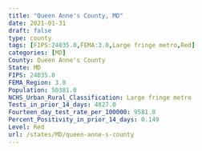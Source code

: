 ```yaml
---
title: "Queen Anne's County, MD"
date: 2021-01-31
draft: false
type: county
tags: [FIPS:24035.0,FEMA:3.0,Large fringe metro,Red]
categories: [MD]
County: Queen Anne's County
State: MD
FIPS: 24035.0
FEMA_Region: 3.0
Population: 50381.0
NCHS_Urban_Rural_Classification: Large fringe metro
Tests_in_prior_14_days: 4827.0
Fourteen_day_test_rate_per_100000: 9581.0
Percent_Positivity_in_prior_14_days: 0.149
Level: Red
url: /states/MD/queen-anne-s-county
---
```



